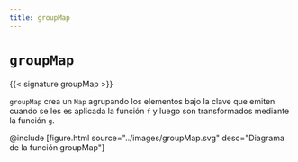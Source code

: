 ```yaml
---
title: groupMap
---
```


# `groupMap`

{{< signature groupMap >}}

`groupMap` crea un `Map` agrupando los elementos bajo la clave que emiten cuando se les es aplicada la función `f` y luego son transformados mediante la función `g`.

@include [figure.html source="../images/groupMap.svg" desc="Diagrama de la función groupMap"]
